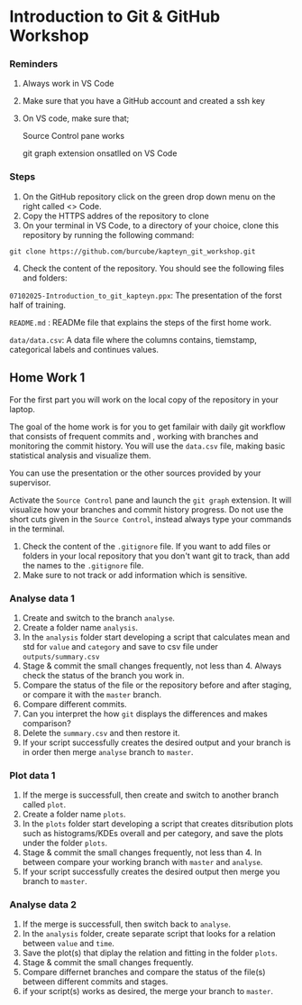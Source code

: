 # Introduction to Git & GitHub Workshop

### Reminders
1) Always work in VS Code
2) Make sure that you have a GitHub account and created a ssh key
3) On VS code, make sure that;

    Source Control pane works 

    git graph extension onsatlled on VS Code

### Steps
1) On the GitHub repository click on the green drop down menu on the right called <> Code.
2) Copy the HTTPS addres of the repository to clone
3) On your terminal in VS Code, to a directory of your choice, clone this repository by running the following command:

`git clone https://github.com/burcube/kapteyn_git_workshop.git`

4) Check the content of the repository. You should see the following files and folders:

`07102025-Introduction_to_git_kapteyn.ppx`: The presentation of the forst half of training.

`README.md` : READMe file that explains the steps of the first home work.

`data/data.csv`: A data file where the columns contains, tiemstamp, categorical labels and continues values.  


## Home Work 1

For the first part you will work on the local copy of the repository in your laptop.

The goal of the home work is for you to get familair with daily git workflow that consists of frequent commits and , working with branches and monitoring the commit history. You will use the `data.csv` file, making basic statistical analysis and visualize them. 

You can use the presentation or the other sources provided by your supervisor.

Activate the `Source Control` pane and launch the `git graph` extension. It will visualize how your branches and commit history progress. Do not use the short cuts given in the `Source Control`, instead always type your commands in the terminal.

1) Check the content of the `.gitignore` file. If you want to add files or folders in your local repository that you don't want git to track, than add the names to the `.gitignore` file.
2) Make sure to not track or add information which is sensitive.

### Analyse data 1

1) Create and switch to the branch `analyse`.
2) Create a folder name `analysis`. 
3) In the `analysis` folder start developing a script that calculates mean and std for `value` and `category` and save to csv file under `outputs/summary.csv` 
4) Stage & commit the small changes frequently, not less than 4. Always check the status of the branch you work in.
5) Compare the status of the file or the repository before and after staging, or compare it with the `master` branch.
6) Compare different commits.
7) Can you interpret the how `git` displays the differences and makes comparison?
8) Delete the `summary.csv` and then restore it.
9) If your script successfully creates the desired output and your branch is in order then merge `analyse` branch to `master`.

### Plot data 1

1) If the merge is successfull, then create and switch to another branch called `plot`.
2) Create a folder name `plots`. 
3) In the `plots` folder start developing a script that creates ditsribution plots such as histograms/KDEs overall and per category, and save the plots under the folder `plots`.
4) Stage & commit the small changes frequently, not less than 4. In between compare your working branch with `master` and `analyse`.
5) If your script successfully creates the desired output then merge you branch to `master`.

### Analyse data 2

1) If the merge is successfull, then switch back to `analyse`.
2) In the `analysis` folder, create separate script that looks for a relation between `value` and `time`.
3) Save the plot(s) that diplay the relation and fitting in the folder `plots`. 
4) Stage & commit the small changes frequently. 
5) Compare differnet branches and compare the status of the file(s) between different commits and stages.
6) if your script(s) works as desired, the merge your branch to `master`.






